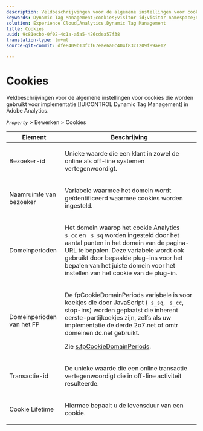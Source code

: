 ```yaml
---
description: Veldbeschrijvingen voor de algemene instellingen voor cookies die worden gebruikt voor de implementatie van dynamisch tagbeheer in Adobe Analytics.
keywords: Dynamic Tag Management;cookies;visitor id;visitor namespace;domain periods;fp domain periods;transaction id;cookie lifetime
solution: Experience Cloud,Analytics,Dynamic Tag Management
title: Cookies
uuid: 9c81ecbb-0f02-4c1a-a5a5-426cdea57f38
translation-type: tm+mt
source-git-commit: dfe8409b13fcf67eae6a0c404f83c1209f89ae12

---
```



# Cookies

Veldbeschrijvingen voor de algemene instellingen voor cookies die worden gebruikt voor implementatie [!UICONTROL Dynamic Tag Management] in Adobe Analytics.

*`Property`* > Bewerken > Cookies

<table id="table_2758C770C91B4025AD74009B360D71F7"> 
 <thead> 
  <tr> 
   <th colname="col1" class="entry"> Element </th> 
   <th colname="col2" class="entry"> Beschrijving </th> 
  </tr> 
 </thead>
 <tbody> 
  <tr> 
   <td colname="col1"> Bezoeker-id </td> 
   <td colname="col2"> <p>Unieke waarde die een klant in zowel de online als off-line systemen vertegenwoordigt. </p> </td> 
  </tr> 
  <tr> 
   <td colname="col1"> Naamruimte van bezoeker </td> 
   <td colname="col2"> <p>Variabele waarmee het domein wordt geïdentificeerd waarmee cookies worden ingesteld. </p> </td>
  </tr> 
  <tr> 
   <td colname="col1"> Domeinperioden </td> 
   <td colname="col2"> <p>Het domein waarop het cookie Analytics <code> s_cc</code> en <code> s_sq</code> worden ingesteld door het aantal punten in het domein van de pagina-URL te bepalen. Deze variabele wordt ook gebruikt door bepaalde plug-ins voor het bepalen van het juiste domein voor het instellen van het cookie van de plug-in. </p> </td> 
  </tr> 
  <tr> 
   <td colname="col1"> Domeinperioden van het FP </td> 
   <td colname="col2"> <p>De <span class="term"> fpCookieDomainPeriods</span> variabele is voor koekjes die door JavaScript (<code> s_sq</code>, <code> s_cc</code>, stop-ins) worden geplaatst die inherent eerste-partijkoekjes zijn, zelfs als uw implementatie de derde <span class="filepath"> 2o7.net</span> of <span class="filepath"> omtr domeinen dc.net</span> gebruikt. </p> <p>Zie <a href="/help/implement/vars/config-vars/fpcookiedomainperiods.md"  > s.fpCookieDomainPeriods</a>. </p> </td> 
  </tr> 
  <tr> 
   <td colname="col1"> Transactie-id </td> 
   <td colname="col2"> <p>De unieke waarde die een online transactie vertegenwoordigt die in off-line activiteit resulteerde. </p> </td> 
  </tr> 
  <tr> 
   <td colname="col1"> Cookie Lifetime </td> 
   <td colname="col2"> <p>Hiermee bepaalt u de levensduur van een cookie. </p> </td> 
  </tr> 
 </tbody> 
</table>

